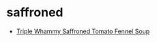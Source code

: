 # saffroned

 * [Triple Whammy Saffroned Tomato Fennel Soup](../index/t/triple-whammy-saffroned-tomato-fennel-soup-232421.json)
